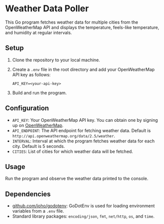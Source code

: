 # Weather Data Poller

This Go program fetches weather data for multiple cities from the OpenWeatherMap API and displays the temperature, feels-like temperature, and humidity at regular intervals.

## Setup

1. Clone the repository to your local machine.
2. Create a `.env` file in the root directory and add your OpenWeatherMap API key as follows:

    ```
    API_KEY=<your-api-key>
    ```

3. Build and run the program.

## Configuration

- `API_KEY`: Your OpenWeatherMap API key. You can obtain one by signing up on [OpenWeatherMap](https://openweathermap.org/).
- `API_ENDPOINT`: The API endpoint for fetching weather data. Default is `http://api.openweathermap.org/data/2.5/weather`.
- `INTERVAL`: Interval at which the program fetches weather data for each city. Default is 5 seconds.
- `CITIES`: List of cities for which weather data will be fetched.

## Usage

Run the program and observe the weather data printed to the console.

## Dependencies

- [github.com/joho/godotenv](https://github.com/joho/godotenv): GoDotEnv is used for loading environment variables from a `.env` file.
- Standard library packages: `encoding/json`, `fmt`, `net/http`, `os`, and `time`.

